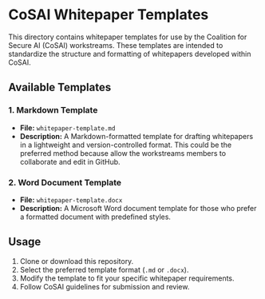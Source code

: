 # CoSAI Whitepaper Templates

This directory contains whitepaper templates for use by the Coalition for Secure AI (CoSAI) workstreams. These templates are intended to standardize the structure and formatting of whitepapers developed within CoSAI.

## Available Templates

### 1. Markdown Template
- **File:** `whitepaper-template.md`
- **Description:** A Markdown-formatted template for drafting whitepapers in a lightweight and version-controlled format. This could be the preferred method because allow the workstreams members to collaborate and edit in GitHub.

### 2. Word Document Template
- **File:** `whitepaper-template.docx`
- **Description:** A Microsoft Word document template for those who prefer a formatted document with predefined styles.

## Usage
1. Clone or download this repository.
2. Select the preferred template format (`.md` or `.docx`).
3. Modify the template to fit your specific whitepaper requirements.
4. Follow CoSAI guidelines for submission and review.

